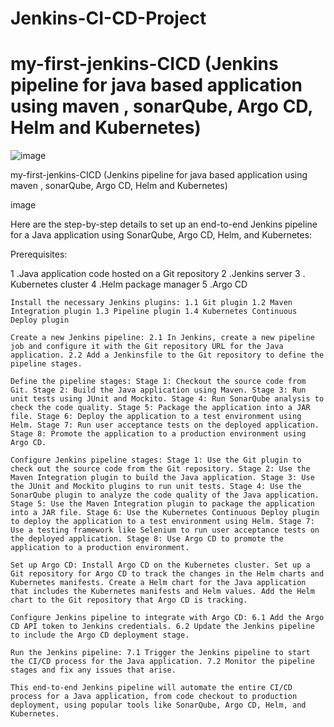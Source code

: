 # Jenkins-CI-CD-Project
# my-first-jenkins-CICD (Jenkins pipeline for java based application using maven , sonarQube, Argo CD, Helm and Kubernetes)
![image](https://github.com/sankalpmax/Jenkins-CI-CD-Project/assets/75304658/c2e1f4d4-9734-45fe-9f52-133fa55bb7b6)

my-first-jenkins-CICD (Jenkins pipeline for java based application using maven , sonarQube, Argo CD, Helm and Kubernetes)

image

Here are the step-by-step details to set up an end-to-end Jenkins pipeline for a Java application using SonarQube, Argo CD, Helm, and Kubernetes:

Prerequisites:

1 .Java application code hosted on a Git repository 2 .Jenkins server 3 . Kubernetes cluster 4 .Helm package manager 5 .Argo CD

    Install the necessary Jenkins plugins: 1.1 Git plugin 1.2 Maven Integration plugin 1.3 Pipeline plugin 1.4 Kubernetes Continuous Deploy plugin

    Create a new Jenkins pipeline: 2.1 In Jenkins, create a new pipeline job and configure it with the Git repository URL for the Java application. 2.2 Add a Jenkinsfile to the Git repository to define the pipeline stages.

    Define the pipeline stages: Stage 1: Checkout the source code from Git. Stage 2: Build the Java application using Maven. Stage 3: Run unit tests using JUnit and Mockito. Stage 4: Run SonarQube analysis to check the code quality. Stage 5: Package the application into a JAR file. Stage 6: Deploy the application to a test environment using Helm. Stage 7: Run user acceptance tests on the deployed application. Stage 8: Promote the application to a production environment using Argo CD.

    Configure Jenkins pipeline stages: Stage 1: Use the Git plugin to check out the source code from the Git repository. Stage 2: Use the Maven Integration plugin to build the Java application. Stage 3: Use the JUnit and Mockito plugins to run unit tests. Stage 4: Use the SonarQube plugin to analyze the code quality of the Java application. Stage 5: Use the Maven Integration plugin to package the application into a JAR file. Stage 6: Use the Kubernetes Continuous Deploy plugin to deploy the application to a test environment using Helm. Stage 7: Use a testing framework like Selenium to run user acceptance tests on the deployed application. Stage 8: Use Argo CD to promote the application to a production environment.

    Set up Argo CD: Install Argo CD on the Kubernetes cluster. Set up a Git repository for Argo CD to track the changes in the Helm charts and Kubernetes manifests. Create a Helm chart for the Java application that includes the Kubernetes manifests and Helm values. Add the Helm chart to the Git repository that Argo CD is tracking.

    Configure Jenkins pipeline to integrate with Argo CD: 6.1 Add the Argo CD API token to Jenkins credentials. 6.2 Update the Jenkins pipeline to include the Argo CD deployment stage.

    Run the Jenkins pipeline: 7.1 Trigger the Jenkins pipeline to start the CI/CD process for the Java application. 7.2 Monitor the pipeline stages and fix any issues that arise.

    This end-to-end Jenkins pipeline will automate the entire CI/CD process for a Java application, from code checkout to production deployment, using popular tools like SonarQube, Argo CD, Helm, and Kubernetes.
